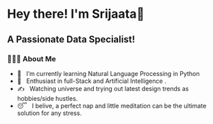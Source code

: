 
<h1> Hey there! I'm Srijaata👋 </h1>
<h2> A Passionate Data Specialist! </h2>
<h3> 👨🏻‍💻 About Me </h3>

- 🔭 &nbsp; I’m currently learning Natural Language Processing in Python
- 🌱 &nbsp; Enthusiast in full-Stack and Artificial Intelligence .
- ✍️ &nbsp; Watching universe and trying out latest design trends as hobbies/side hustles.
- 😴 &nbsp; I belive, a perfect nap and little meditation can be the ultimate solution for any stress. 
